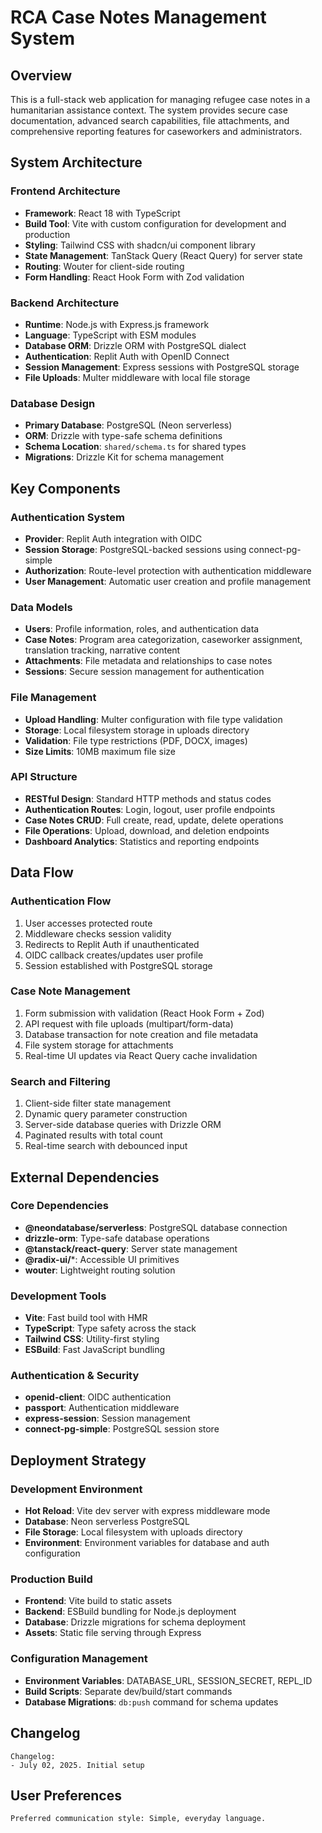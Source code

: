 # RCA Case Notes Management System

## Overview

This is a full-stack web application for managing refugee case notes in a humanitarian assistance context. The system provides secure case documentation, advanced search capabilities, file attachments, and comprehensive reporting features for caseworkers and administrators.

## System Architecture

### Frontend Architecture
- **Framework**: React 18 with TypeScript
- **Build Tool**: Vite with custom configuration for development and production
- **Styling**: Tailwind CSS with shadcn/ui component library
- **State Management**: TanStack Query (React Query) for server state
- **Routing**: Wouter for client-side routing
- **Form Handling**: React Hook Form with Zod validation

### Backend Architecture
- **Runtime**: Node.js with Express.js framework
- **Language**: TypeScript with ESM modules
- **Database ORM**: Drizzle ORM with PostgreSQL dialect
- **Authentication**: Replit Auth with OpenID Connect
- **Session Management**: Express sessions with PostgreSQL storage
- **File Uploads**: Multer middleware with local file storage

### Database Design
- **Primary Database**: PostgreSQL (Neon serverless)
- **ORM**: Drizzle with type-safe schema definitions
- **Schema Location**: `shared/schema.ts` for shared types
- **Migrations**: Drizzle Kit for schema management

## Key Components

### Authentication System
- **Provider**: Replit Auth integration with OIDC
- **Session Storage**: PostgreSQL-backed sessions using connect-pg-simple
- **Authorization**: Route-level protection with authentication middleware
- **User Management**: Automatic user creation and profile management

### Data Models
- **Users**: Profile information, roles, and authentication data
- **Case Notes**: Program area categorization, caseworker assignment, translation tracking, narrative content
- **Attachments**: File metadata and relationships to case notes
- **Sessions**: Secure session management for authentication

### File Management
- **Upload Handling**: Multer configuration with file type validation
- **Storage**: Local filesystem storage in uploads directory
- **Validation**: File type restrictions (PDF, DOCX, images)
- **Size Limits**: 10MB maximum file size

### API Structure
- **RESTful Design**: Standard HTTP methods and status codes
- **Authentication Routes**: Login, logout, user profile endpoints
- **Case Notes CRUD**: Full create, read, update, delete operations
- **File Operations**: Upload, download, and deletion endpoints
- **Dashboard Analytics**: Statistics and reporting endpoints

## Data Flow

### Authentication Flow
1. User accesses protected route
2. Middleware checks session validity
3. Redirects to Replit Auth if unauthenticated
4. OIDC callback creates/updates user profile
5. Session established with PostgreSQL storage

### Case Note Management
1. Form submission with validation (React Hook Form + Zod)
2. API request with file uploads (multipart/form-data)
3. Database transaction for note creation and file metadata
4. File system storage for attachments
5. Real-time UI updates via React Query cache invalidation

### Search and Filtering
1. Client-side filter state management
2. Dynamic query parameter construction
3. Server-side database queries with Drizzle ORM
4. Paginated results with total count
5. Real-time search with debounced input

## External Dependencies

### Core Dependencies
- **@neondatabase/serverless**: PostgreSQL database connection
- **drizzle-orm**: Type-safe database operations
- **@tanstack/react-query**: Server state management
- **@radix-ui/***: Accessible UI primitives
- **wouter**: Lightweight routing solution

### Development Tools
- **Vite**: Fast build tool with HMR
- **TypeScript**: Type safety across the stack
- **Tailwind CSS**: Utility-first styling
- **ESBuild**: Fast JavaScript bundling

### Authentication & Security
- **openid-client**: OIDC authentication
- **passport**: Authentication middleware
- **express-session**: Session management
- **connect-pg-simple**: PostgreSQL session store

## Deployment Strategy

### Development Environment
- **Hot Reload**: Vite dev server with express middleware mode
- **Database**: Neon serverless PostgreSQL
- **File Storage**: Local filesystem with uploads directory
- **Environment**: Environment variables for database and auth configuration

### Production Build
- **Frontend**: Vite build to static assets
- **Backend**: ESBuild bundling for Node.js deployment
- **Database**: Drizzle migrations for schema deployment
- **Assets**: Static file serving through Express

### Configuration Management
- **Environment Variables**: DATABASE_URL, SESSION_SECRET, REPL_ID
- **Build Scripts**: Separate dev/build/start commands
- **Database Migrations**: `db:push` command for schema updates

## Changelog

```
Changelog:
- July 02, 2025. Initial setup
```

## User Preferences

```
Preferred communication style: Simple, everyday language.
```